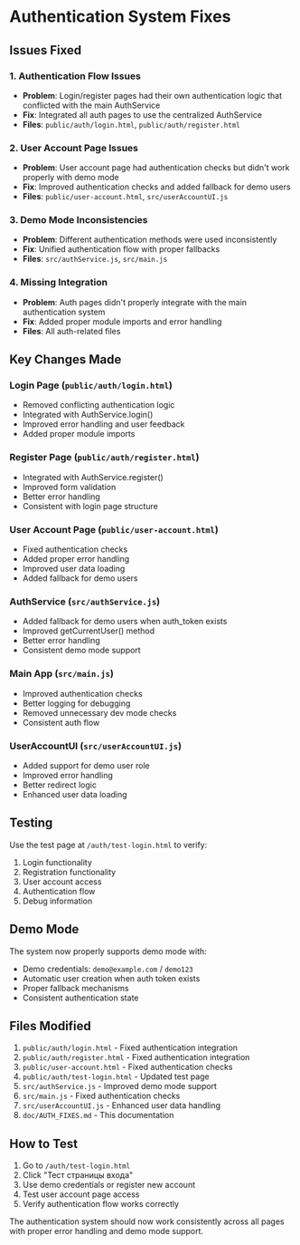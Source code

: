# Authentication System Fixes

## Issues Fixed

### 1. Authentication Flow Issues
- **Problem**: Login/register pages had their own authentication logic that conflicted with the main AuthService
- **Fix**: Integrated all auth pages to use the centralized AuthService
- **Files**: `public/auth/login.html`, `public/auth/register.html`

### 2. User Account Page Issues
- **Problem**: User account page had authentication checks but didn't work properly with demo mode
- **Fix**: Improved authentication checks and added fallback for demo users
- **Files**: `public/user-account.html`, `src/userAccountUI.js`

### 3. Demo Mode Inconsistencies
- **Problem**: Different authentication methods were used inconsistently
- **Fix**: Unified authentication flow with proper fallbacks
- **Files**: `src/authService.js`, `src/main.js`

### 4. Missing Integration
- **Problem**: Auth pages didn't properly integrate with the main authentication system
- **Fix**: Added proper module imports and error handling
- **Files**: All auth-related files

## Key Changes Made

### Login Page (`public/auth/login.html`)
- Removed conflicting authentication logic
- Integrated with AuthService.login()
- Improved error handling and user feedback
- Added proper module imports

### Register Page (`public/auth/register.html`)
- Integrated with AuthService.register()
- Improved form validation
- Better error handling
- Consistent with login page structure

### User Account Page (`public/user-account.html`)
- Fixed authentication checks
- Added proper error handling
- Improved user data loading
- Added fallback for demo users

### AuthService (`src/authService.js`)
- Added fallback for demo users when auth_token exists
- Improved getCurrentUser() method
- Better error handling
- Consistent demo mode support

### Main App (`src/main.js`)
- Improved authentication checks
- Better logging for debugging
- Removed unnecessary dev mode checks
- Consistent auth flow

### UserAccountUI (`src/userAccountUI.js`)
- Added support for demo user role
- Improved error handling
- Better redirect logic
- Enhanced user data loading

## Testing

Use the test page at `/auth/test-login.html` to verify:
1. Login functionality
2. Registration functionality
3. User account access
4. Authentication flow
5. Debug information

## Demo Mode

The system now properly supports demo mode with:
- Demo credentials: `demo@example.com` / `demo123`
- Automatic user creation when auth token exists
- Proper fallback mechanisms
- Consistent authentication state

## Files Modified

1. `public/auth/login.html` - Fixed authentication integration
2. `public/auth/register.html` - Fixed authentication integration
3. `public/user-account.html` - Fixed authentication checks
4. `public/auth/test-login.html` - Updated test page
5. `src/authService.js` - Improved demo mode support
6. `src/main.js` - Fixed authentication checks
7. `src/userAccountUI.js` - Enhanced user data handling
8. `doc/AUTH_FIXES.md` - This documentation

## How to Test

1. Go to `/auth/test-login.html`
2. Click "Тест страницы входа"
3. Use demo credentials or register new account
4. Test user account page access
5. Verify authentication flow works correctly

The authentication system should now work consistently across all pages with proper error handling and demo mode support. 